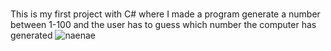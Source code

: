 # 
This is my first project with C# where I made a program generate a number between 1-100 and the user has to guess which number the computer has generated
![naenae](https://hypixel.net/attachments/monky-png.2201741/)

